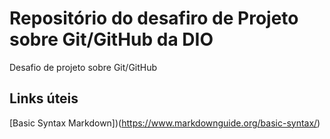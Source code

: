 # Repositório do desafiro de Projeto sobre Git/GitHub da DIO
Desafio de projeto sobre Git/GitHub
## Links úteis
[Basic Syntax Markdown])(https://www.markdownguide.org/basic-syntax/)
